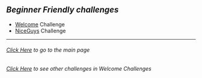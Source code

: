 ## _Beginner Friendly challenges_

- [Welcome](./welcome.md) Challenge
- [NiceGuys](./NiceGuys.md) Challenge

---

###### [Click Here](../../writeups/) to go to the main page

###### [Click Here](../Welcome-Challenges) to see other challenges in _Welcome Challenges_
